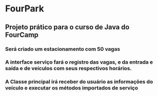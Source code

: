# FourPark

## Projeto prático para o curso de Java do FourCamp


### Será criado um estacionamento com 50 vagas
### A interface serviço fará o registro das vagas, e da entrada e saída e de veículos com seus respectivos horários.
### A Classe principal irá receber do usuário as informações do veículo e executar os métodos importados de serviço

